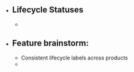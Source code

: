 - ## Lifecycle Statuses
	-
- ## Feature brainstorm:
	- Consistent lifecycle labels across products
	-